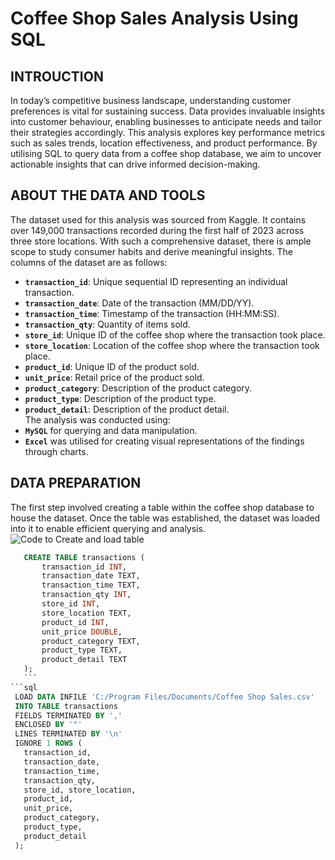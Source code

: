# Coffee Shop Sales Analysis Using SQL
## INTROUCTION
In today’s competitive business landscape, understanding customer preferences is vital for sustaining success. Data provides invaluable insights into customer behaviour, enabling businesses to anticipate needs and tailor their strategies accordingly. This analysis explores key performance metrics such as sales trends, location effectiveness, and product performance. By utilising SQL to query data from a coffee shop database, we aim to uncover actionable insights that can drive informed decision-making.

## ABOUT THE DATA AND TOOLS
The dataset used for this analysis was sourced from Kaggle. It contains over 149,000 transactions recorded during the first half of 2023 across three store locations. With such a comprehensive dataset, there is ample scope to study consumer habits and derive meaningful insights. The columns of the dataset are as follows:
- **`transaction_id`**: Unique sequential ID representing an individual transaction.  
- **`transaction_date`**: Date of the transaction (MM/DD/YY).  
- **`transaction_time`**: Timestamp of the transaction (HH:MM:SS).  
- **`transaction_qty`**: Quantity of items sold.  
- **`store_id`**: Unique ID of the coffee shop where the transaction took place.  
- **`store_location`**: Location of the coffee shop where the transaction took place.  
- **`product_id`**: Unique ID of the product sold.  
- **`unit_price`**: Retail price of the product sold.  
- **`product_category`**: Description of the product category.  
- **`product_type`**: Description of the product type.  
- **`product_detail`**: Description of the product detail.  
The analysis was conducted using:
- **`MySQL`** for querying and data manipulation.
- **`Excel`** was utilised for creating visual representations of the findings through charts.

## DATA PREPARATION
The first step involved creating a table within the coffee shop database to house the dataset. Once the table was established, the dataset was loaded into it to enable efficient querying and analysis.
![Code to Create and load table](./C:/Users/HP/Pictures/Screenshots/createtable.png)


 ```sql
    CREATE TABLE transactions (
        transaction_id INT, 
        transaction_date TEXT,  
        transaction_time TEXT, 
        transaction_qty INT, 
        store_id INT, 
        store_location TEXT, 
        product_id INT, 
        unit_price DOUBLE, 
        product_category TEXT, 
        product_type TEXT, 
        product_detail TEXT
    );
    ```
```sql
  LOAD DATA INFILE 'C:/Program Files/Documents/Coffee Shop Sales.csv'
  INTO TABLE transactions
  FIELDS TERMINATED BY ',' 
  ENCLOSED BY '"'
  LINES TERMINATED BY '\n'
  IGNORE 1 ROWS (
    transaction_id, 
    transaction_date, 
    transaction_time, 
    transaction_qty, 
    store_id, store_location, 
    product_id, 
    unit_price, 
    product_category, 
    product_type, 
    product_detail
  );
  ```
